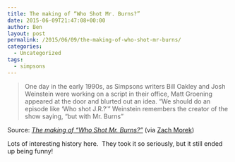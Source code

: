 ```yaml
---
title: The making of “Who Shot Mr. Burns?”
date: 2015-06-09T21:47:08+00:00
author: Ben
layout: post
permalink: /2015/06/09/the-making-of-who-shot-mr-burns/
categories:
  - Uncategorized
tags:
  - simpsons
---
```

> One day in the early 1990s, as Simpsons writers Bill Oakley and Josh Weinstein were working on a script in their office, Matt Groening appeared at the door and blurted out an idea. “We should do an episode like ‘Who shot J.R.?’” Weinstein remembers the creator of the show saying, “but with Mr. Burns&#8221;

Source: _[The making of “Who Shot Mr. Burns?”](http://www.avclub.com/article/making-who-shot-mr-burns-220339)_ (via <a href="http://www.zachbeta.com/" target="_blank">Zach Morek</a>)

Lots of interesting history here.  They took it so seriously, but it still ended up being funny!